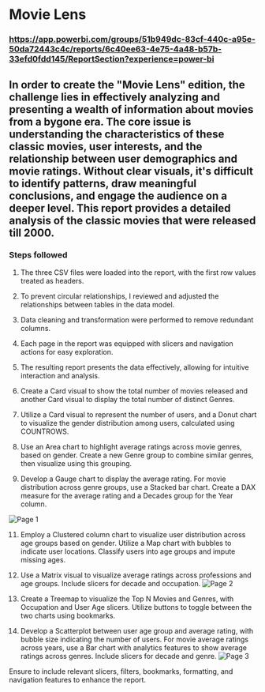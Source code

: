 # Movie Lens
### https://app.powerbi.com/groups/51b949dc-83cf-440c-a95e-50da72443c4c/reports/6c40ee63-4e75-4a48-b57b-33efd0fdd145/ReportSection?experience=power-bi
## In order to create the "Movie Lens" edition, the challenge lies in effectively analyzing and presenting a wealth of information about movies from a bygone era. The core issue is understanding the characteristics of these classic movies, user interests, and the relationship between user demographics and movie ratings. Without clear visuals, it's difficult to identify patterns, draw meaningful conclusions, and engage the audience on a deeper level. This report provides a detailed analysis of the classic movies that were released till 2000.

### Steps followed 

1. The three CSV files were loaded into the report, with the first row values treated as headers.
2. To prevent circular relationships, I reviewed and adjusted the relationships between tables in the data model.
3. Data cleaning and transformation were performed to remove redundant columns.
4. Each page in the report was equipped with slicers and navigation actions for easy exploration.
5. The resulting report presents the data effectively, allowing for intuitive interaction and analysis.
  
6. Create a Card visual to show the total number of movies released and another Card visual to display the total number of distinct Genres.

7. Utilize a Card visual to represent the number of users, and a Donut chart to visualize the gender distribution among users, calculated using COUNTROWS.

8. Use an Area chart to highlight average ratings across movie genres, based on gender. Create a new Genre group to combine similar genres, then visualize using this grouping.

9. Develop a Gauge chart to display the average rating. For movie distribution across genre groups, use a Stacked bar chart. Create a DAX measure for the average rating and a Decades group for the Year column.

 ![Page 1](https://github.com/Swetha-Reddy-Thumma/Power-BI-Projects/assets/168033156/452f2f2c-6199-48d2-b6a5-2bd9a81f27d5)


11. Employ a Clustered column chart to visualize user distribution across age groups based on gender. Utilize a Map chart with bubbles to indicate user locations. Classify users into age groups and impute missing ages.

12. Use a Matrix visual to visualize average ratings across professions and age groups. Include slicers for decade and occupation.
![Page 2](https://github.com/Swetha-Reddy-Thumma/Power-BI-Projects/assets/168033156/f5db52a6-3b3e-41f9-9a85-3ef46a13a093)

13. Create a Treemap to visualize the Top N Movies and Genres, with Occupation and User Age slicers. Utilize buttons to toggle between the two charts using bookmarks.

14. Develop a Scatterplot between user age group and average rating, with bubble size indicating the number of users. For movie average ratings across years, use a Bar chart with analytics features to show average ratings across genres. Include slicers for decade and genre.
![Page 3](https://github.com/Swetha-Reddy-Thumma/Power-BI-Projects/assets/168033156/98a0fa99-13a8-49d0-96bf-d768c622c907)

Ensure to include relevant slicers, filters, bookmarks, formatting, and navigation features to enhance the report.
